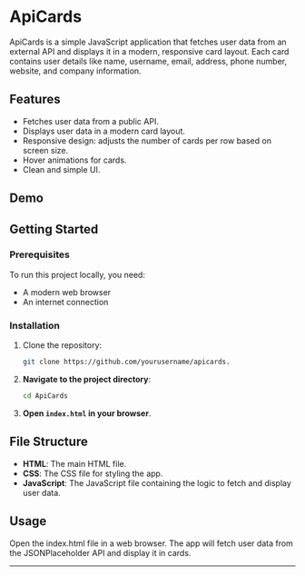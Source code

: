# ApiCards

ApiCards is a simple JavaScript application that fetches user data from an external API and displays it in a modern, responsive card layout. Each card contains user details like name, username, email, address, phone number, website, and company information.

## Features

- Fetches user data from a public API.
- Displays user data in a modern card layout.
- Responsive design: adjusts the number of cards per row based on screen size.
- Hover animations for cards.
- Clean and simple UI.

## Demo


## Getting Started

### Prerequisites

To run this project locally, you need:

- A modern web browser
- An internet connection

### Installation

1. Clone the repository:

   ```bash
   git clone https://github.com/yourusername/apicards.

2. **Navigate to the project directory**:

    ```sh
    cd ApiCards
    ```
3. **Open `index.html` in your browser**.

## File Structure

- **HTML**: The main HTML file.
- **CSS**: The CSS file for styling the app.
- **JavaScript**: The JavaScript file containing the logic to fetch and display user data.



## Usage

Open the index.html file in a web browser. The app will fetch user data from the JSONPlaceholder API and display it in cards.

---